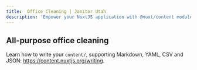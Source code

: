 ```yaml
---
title:  Office Cleaning | Janitor Utah
description: 'Empower your NuxtJS application with @nuxt/content module: write in a content/ directory and fetch your Markdown, JSON, YAML and CSV files through a MongoDB like API, acting as a Git-based Headless CMS.'
---
```


##  All-purpose office cleaning

Learn how to write your `content/`, supporting Markdown, YAML, CSV and JSON: https://content.nuxtjs.org/writing.